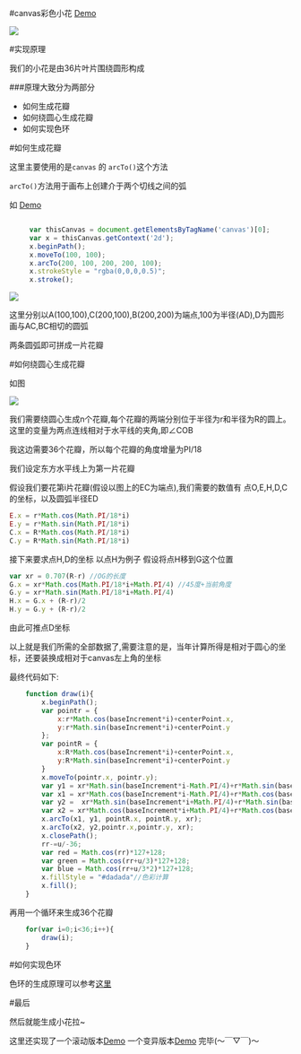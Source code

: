 #canvas彩色小花
[Demo](http://himmas.github.io/Himmas_demo/canvas-flower/)

![](http://7xt8hz.com1.z0.glb.clouddn.com/canvas-flower3.png)

#实现原理

我们的小花是由36片叶片围绕圆形构成

###原理大致分为两部分

- 如何生成花瓣
- 如何绕圆心生成花瓣
- 如何实现色环

#如何生成花瓣

这里主要使用的是`canvas` 的 `arcTo()`这个方法

`arcTo()`方法用于画布上创建介于两个切线之间的弧

如 [Demo](http://himmas.github.io/Himmas_demo/canvas-flower/arcTo.html)

```javascript

     var thisCanvas = document.getElementsByTagName('canvas')[0];
     var x = thisCanvas.getContext('2d');
     x.beginPath();
     x.moveTo(100, 100);
     x.arcTo(200, 100, 200, 200, 100);
     x.strokeStyle = "rgba(0,0,0,0.5)";
     x.stroke();

```

![](http://7xt8hz.com1.z0.glb.clouddn.com/arcTo.png)

这里分别以A(100,100),C(200,100),B(200,200)为端点,100为半径(AD),D为圆形画与AC,BC相切的圆弧

两条圆弧即可拼成一片花瓣

#如何绕圆心生成花瓣

如图

![](http://7xt8hz.com1.z0.glb.clouddn.com/canvas-flower2.png)

我们需要绕圆心生成n个花瓣,每个花瓣的两端分别位于半径为r和半径为R的圆上。这里的变量为两点连线相对于水平线的夹角,即∠COB

我这边需要36个花瓣，所以每个花瓣的角度增量为PI/18

我们设定东方水平线上为第一片花瓣

假设我们要花第i片花瓣(假设以图上的EC为端点),我们需要的数值有 点O,E,H,D,C的坐标，以及圆弧半径ED

```javascript
E.x = r*Math.cos(Math.PI/18*i)
E.y = r*Math.sin(Math.PI/18*i)
C.x = R*Math.cos(Math.PI/18*i)
C.y = R*Math.sin(Math.PI/18*i)
```

接下来要求点H,D的坐标
以点H为例子
假设将点H移到G这个位置

```javascript
var xr = 0.707(R-r) //OG的长度
G.x = xr*Math.cos(Math.PI/18*i+Math.PI/4) //45度+当前角度
G.y = xr*Math.sin(Math.PI/18*i+Math.PI/4)
H.x = G.x + (R-r)/2
H.y = G.y + (R-r)/2
```
由此可推点D坐标

以上就是我们所需的全部数据了,需要注意的是，当年计算所得是相对于圆心的坐标，还要装换成相对于canvas左上角的坐标

最终代码如下:

```javascript
    function draw(i){
        x.beginPath();
        var pointr = {
            x:r*Math.cos(baseIncrement*i)+centerPoint.x,
            y:r*Math.sin(baseIncrement*i)+centerPoint.y
        };
        var pointR = {
            x:R*Math.cos(baseIncrement*i)+centerPoint.x,
            y:R*Math.sin(baseIncrement*i)+centerPoint.y
        }
        x.moveTo(pointr.x, pointr.y);
        var y1 = xr*Math.sin(baseIncrement*i-Math.PI/4)+r*Math.sin(baseIncrement*i)+centerPoint.y;
        var x1 = xr*Math.cos(baseIncrement*i-Math.PI/4)+r*Math.cos(baseIncrement*i)+centerPoint.x;
        var y2 =  xr*Math.sin(baseIncrement*i+Math.PI/4)+r*Math.sin(baseIncrement*i)+centerPoint.y;
        var x2 = xr*Math.cos(baseIncrement*i+Math.PI/4)+r*Math.cos(baseIncrement*i)+centerPoint.x;
        x.arcTo(x1, y1, pointR.x, pointR.y, xr);
        x.arcTo(x2, y2,pointr.x,pointr.y, xr);
        x.closePath();
        rr-=u/-36;
        var red = Math.cos(rr)*127+128;
        var green = Math.cos(rr+u/3)*127+128;
        var blue = Math.cos(rr+u/3*2)*127+128;
        x.fillStyle = "#dadada"//色彩计算
        x.fill();
    }
```

再用一个循环来生成36个花瓣

```javascript
    for(var i=0;i<36;i++){
        draw(i);
    }
```

#如何实现色环

色环的生成原理可以参考[这里](https://github.com/Himmas/Himmas_demo/tree/gh-pages/colours-bar)

#最后

然后就能生成小花拉~

这里还实现了一个滚动版本[Demo](http://himmas.github.io/Himmas_demo/canvas-flower/index_test.html)
一个变异版本[Demo](http://himmas.github.io/Himmas_demo/canvas-flower/index_y.html)
完毕(～￣▽￣)～